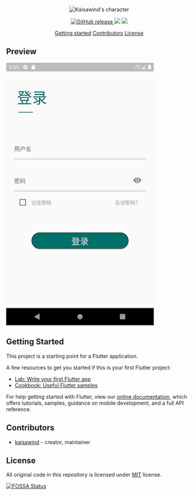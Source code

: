 <p align="center">
  <br>
  <img src="https://www.kaisawind.com/images/kaisawind.png" alt="Kaisawind's character" width="400">
  <br>
</p>

<p align="center">
  <a href="https://github.com/kaisawind/flutter_login/releases">
    <img src="https://img.shields.io/github/release/kaisawind/flutter_login.svg" alt="GitHub release">
  </a>
  <img src="https://img.shields.io/badge/flutter-v1.9.6--pre.6-blue" />
  <a href="https://app.fossa.com/projects/git%2Bgithub.com%2Fkaisawind%2Fflutter_login?ref=badge_shield" alt="FOSSA Status"><img src="https://app.fossa.com/api/projects/git%2Bgithub.com%2Fkaisawind%2Fflutter_login.svg?type=shield"/></a>
</p>

<p align="center">
  <a href="#getting-started">Getting started</a>
  <a href="#contributors">Contributors</a>
  <a href="#license">License</a>
</p>

## Preview

<img src="./docs/capture.png" alt="Kaisawind's character" width="400">

## Getting Started

This project is a starting point for a Flutter application.

A few resources to get you started if this is your first Flutter project:

- [Lab: Write your first Flutter app](https://flutter.dev/docs/get-started/codelab)
- [Cookbook: Useful Flutter samples](https://flutter.dev/docs/cookbook)

For help getting started with Flutter, view our
[online documentation](https://flutter.dev/docs), which offers tutorials,
samples, guidance on mobile development, and a full API reference.

## Contributors
- [kaisawind](https://github.com/kaisawind) - creator, maintainer

## License

All original code in this repository is licensed under [MIT](https://github.com/kaisawind/flutter_login/blob/master/LICENSE) license.

[![FOSSA Status](https://app.fossa.com/api/projects/git%2Bgithub.com%2Fkaisawind%2Fflutter_login.svg?type=large)](https://app.fossa.com/projects/git%2Bgithub.com%2Fkaisawind%2Fflutter_login?ref=badge_large)
